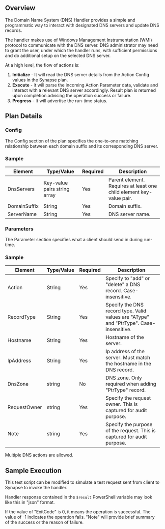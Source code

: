 ﻿## Overview  
The Domain Name System (DNS) Handler provides a simple and programmatic way to interact with designated DNS servers and update DNS records.

The handler makes use of Windows Management Instrumentation (WMI) protocol to communicate with the DNS server. DNS administrator may need to grant the user, under which the handler runs, with sufficient permissions and do additional setup on the selected DNS server.

At a high level, the flow of actions is:  
1. **Initialize** - It will read the DNS server details from the Action Config values in the Synapse plan.  
2. **Execute** - It will parse the incoming Action Parameter data, validate and interact with a relevant DNS server accordingly. Result plan is returned upon completion advising the operation success or failure.
3. **Progress** - It will advertise the run-time status.

## Plan Details
### Config
The Config section of the plan specifies the one-to-one matching relationship between each domain suffix and its corresponding DNS server.

### Sample
<script src="https://gist.github.com/SynapseGists/9608a2da9fc0b0bfa88d726e78af153c.js"></script>

|Element|Type/Value|Required|Description
|-------|----------|--------|-----------
|DnsServers|Key-value pairs string array|Yes|Parent element. Requires at least one child element key-value pair.
|DomainSuffix|String|Yes|Domain suffix. 
|ServerName|String|Yes|DNS server name. 

### Parameters
The Parameter section specifies what a client should send in during run-time.

### Sample
<script src="https://gist.github.com/SynapseGists/1144510317a908c70dfb0dd3f15d359a.js"></script>

|Element|Type/Value|Required|Description
|-------|----------|--------|-----------
|Action|String|Yes|Specify to "add" or "delete" a DNS record. Case-insensitive.
|RecordType|String|Yes|Specify the DNS record type. Valid values are "AType" and "PtrType". Case-insensitive.
|Hostname|String|Yes|Hostname of the server.
|IpAddress|String|Yes|Ip address of the server. Must match the hostname in the DNS record. 
|DnsZone|string|No|DNS zone. Only required when adding "PtrType" record.
|RequestOwner|string|Yes|Specify the request owner. This is captured for audit purpose.
|Note|string|Yes|Specify the purpose of the request. This is captured for audit purpose.

Multiple DNS actions are allowed.

## Sample Execution
This test script can be modified to simulate a test request sent from client to Synapse to invoke the handler.

<script src="https://gist.github.com/SynapseGists/ef91ec47acfa55ffc96295100db157b7.js"></script>

Handler response contained in the `$result` PowerShell variable  may look like this in "json" format.

<script src="https://gist.github.com/SynapseGists/a1908e4c6c5b8aab9e275b9c1a712772.js"></script>

If the value of "ExitCode" is 0, it means the operation is successful. The value of -1 indicates the operation fails. "Note" will provide brief summary of the success or the reason of failure.